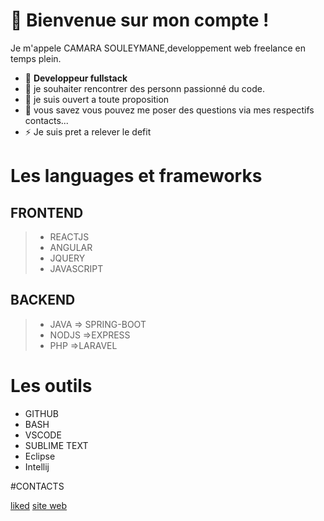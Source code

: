
 # 🔭 Bienvenue sur mon compte !
   Je m'appele CAMARA SOULEYMANE,developpement web freelance en temps plein. 
- 🌱 **Developpeur fullstack**
- 👯 je souhaiter rencontrer des personn passionné du code.
- 🤔 je suis ouvert a toute proposition 
- 💬 vous savez vous pouvez me poser des questions via mes respectifs contacts...
- ⚡ Je suis pret a relever le defit

# Les languages et frameworks
 ## FRONTEND 
   >- REACTJS
   >- ANGULAR
   >- JQUERY
   >- JAVASCRIPT

## BACKEND
 
  >- JAVA
      => SPRING-BOOT
  >- NODJS 
      =>EXPRESS
  >- PHP
     =>LARAVEL

# Les outils
 - GITHUB
 - BASH
 - VSCODE
 - SUBLIME TEXT
 - Eclipse
 - Intellij
  
   
 
 #CONTACTS
 
 [liked](https://www.linkedin.com/in/souleymane-camara-59b5ba1a2/)
 [site web](https://portfolio-camara.herokuapp.com)

<!--
**workhard2021/workhard2021** is a ✨ _special_ ✨ repository because its `README.md` (this file) appears on your GitHub profile.

Here are some ideas to get you started:
### Hi there 👋
- 🔭  Je suis camara camara souleymane ...
- 🌱 Je suis developpeur web  ...
- 👯 je chercher des personnes ou une equipe motiver pour l'amour des codes ...
- 🤔 je suis ouvert a toute proposition  ...
- 💬 vous savez vous pouvez me poser des question via mes respectifs contacts...
- 📫 How to reach me: ...
- 😄 Pronouns: ...
- ⚡ Fun fact: ...
-->
